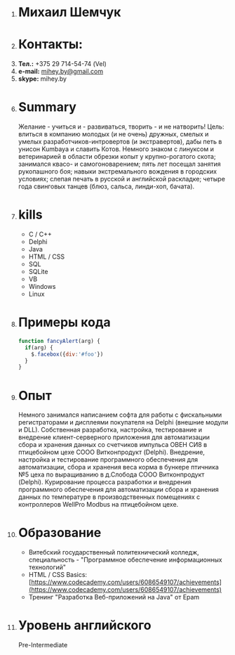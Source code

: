 1. # Михаил Шемчук
1. # Контакты:
  1. **Тел.:** +375 29 714-54-74 (Vel)
  1. **e-mail:** [mihey.by@gmail.com](mailto:mihey.by@gmail.com)
  1. **skype:** mihey.by
1. # Summary
   Желание - учиться и - развиваться, творить - и не натворить! 
   Цель: влиться в компанию молодых (и не очень) дружных, смелых и умелых разработчиков-интровертов (и экстравертов), дабы петь в унисон Kumbaya и славить Котов. 
   Немного знаком с линуксом и ветеринарией в области обрезки копыт у крупно-рогатого скота; занимался квасо- и самогоноварением; пять лет посещал занятия рукопашного боя; навыки экстремального вождения в городских условиях; слепая печать в русской и английской раскладке; четыре года свинговых танцев (блюз, сальса, линди-хоп, бачата). 
1. # kills 
   - С / C++
   - Delphi 
   - Java
   - HTML / CSS
   - SQL
   - SQLite
   - VB 
   - Windows
   - Linux
1. # Примеры кода 
   ```javascript
   function fancyAlert(arg) {
     if(arg) {
       $.facebox({div:'#foo'})
     }
   }
   ```
1. # Опыт
   Немного занимался написанием софта для работы с фискальными регистраторами и дисплеями покупателя на Delphi (внешние модули и DLL). 
   Собственная разработка, настройка, тестирование и внедрение клиент-серверного приложения для автоматизации сбора и хранения данных со счетчиков импульса ОВЕН СИ8 в птицебойном цехе СООО Витконпродукт (Delphi). 
   Внедрение, настройка и тестирование программного обеспечения для автоматизации, сбора и хранения веса корма в бункере птичника №5 цеха по выращиванию в д.Слобода СООО Витконпродукт (Delphi). 
   Курирование процесса разработки и внедрения программного обеспечения для автоматизации сбора и хранения данных по температуре в производственных помещениях с контроллеров WellPro Modbus на птицебойном цехе.
1. # Образование 
   - Витебский государственный политехнический колледж, специальность - "Программное обеспечение информационных технологий"
   - HTML / CSS Basics: [https://www.codecademy.com/users/6086549107/achievements](https://www.codecademy.com/users/6086549107/achievements)
   - Тренинг "Разработка Веб-приложений на Java" от Epam
1. # Уровень английского
   Pre-Intermediate
